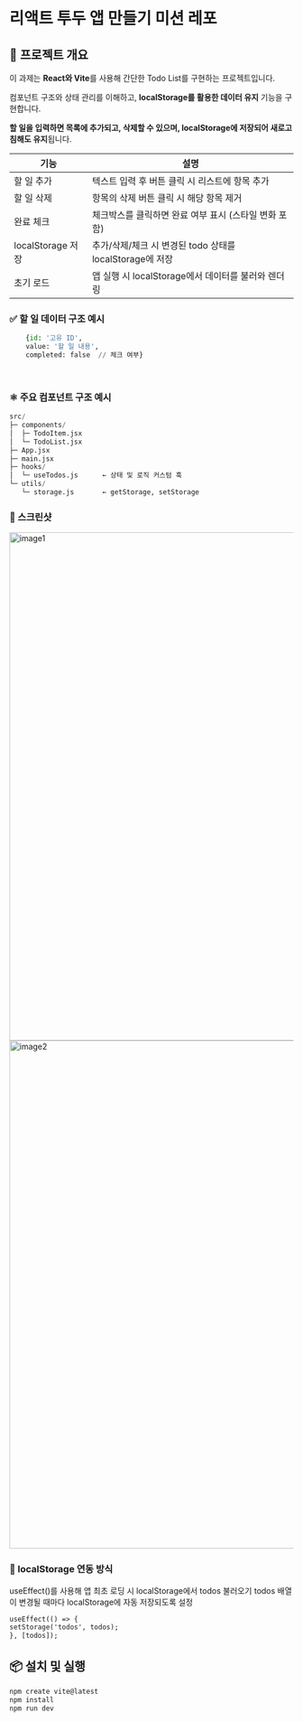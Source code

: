 # 리액트 투두 앱 만들기 미션 레포

## 🎯 프로젝트 개요

이 과제는 **React와 Vite**를 사용해 간단한 Todo List를 구현하는 프로젝트입니다.

컴포넌트 구조와 상태 관리를 이해하고, **localStorage를 활용한 데이터 유지** 기능을 구현합니다.

**할 일을 입력하면 목록에 추가되고, 삭제할 수 있으며, localStorage에 저장되어 새로고침해도 유지**됩니다.

| 기능              | 설명                                                     |
| ----------------- | -------------------------------------------------------- |
| 할 일 추가        | 텍스트 입력 후 버튼 클릭 시 리스트에 항목 추가           |
| 할 일 삭제        | 항목의 삭제 버튼 클릭 시 해당 항목 제거                  |
| 완료 체크         | 체크박스를 클릭하면 완료 여부 표시 (스타일 변화 포함)    |
| localStorage 저장 | 추가/삭제/체크 시 변경된 todo 상태를 localStorage에 저장 |
| 초기 로드         | 앱 실행 시 localStorage에서 데이터를 불러와 렌더링       |

### ✅ 할 일 데이터 구조 예시

```python
	{id: '고유 ID',
	value: '할 일 내용',
	completed: false  // 체크 여부}
```

​

### ⚛️ 주요 컴포넌트 구조 예시

```python
src/
├─ components/
│  ├─ TodoItem.jsx
│  └─ TodoList.jsx
├─ App.jsx
├─ main.jsx
├─ hooks/
│  └─ useTodos.js      ← 상태 및 로직 커스텀 훅
└─ utils/
   └─ storage.js       ← getStorage, setStorage
```

### 🧠 스크린샷

<img width="900" alt="image1" src="https://github.com/user-attachments/assets/1a1fb12f-c16b-4ee4-8cf6-3f761001033c" />
<img width="900" alt="image2" src="https://github.com/user-attachments/assets/090975ef-755c-491e-b9aa-83cfc3c4b8e4" />

### 💾 localStorage 연동 방식

useEffect()를 사용해 앱 최초 로딩 시 localStorage에서 todos 불러오기
todos 배열이 변경될 때마다 localStorage에 자동 저장되도록 설정

```jsp
useEffect(() => {
setStorage('todos', todos);
}, [todos]);
```

## 📦 설치 및 실행

```bash
npm create vite@latest
npm install
npm run dev
```
